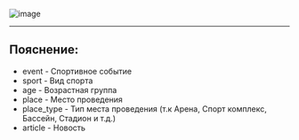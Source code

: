 ![image](https://github.com/serik671/obninsk_sport/assets/117484233/ddf57009-137e-4e7a-ad84-e508d17ab94f)



---------------------------------------------------------------------------------------
## Пояснение:
+ event - Спортивное событие
+ sport - Вид спорта
+ age - Возрастная группа
+ place - Место проведения
+ place_type - Тип места проведения (т.к Арена, Спорт комплекс, Бассейн, Стадион и т.д.)
+ article - Новость
